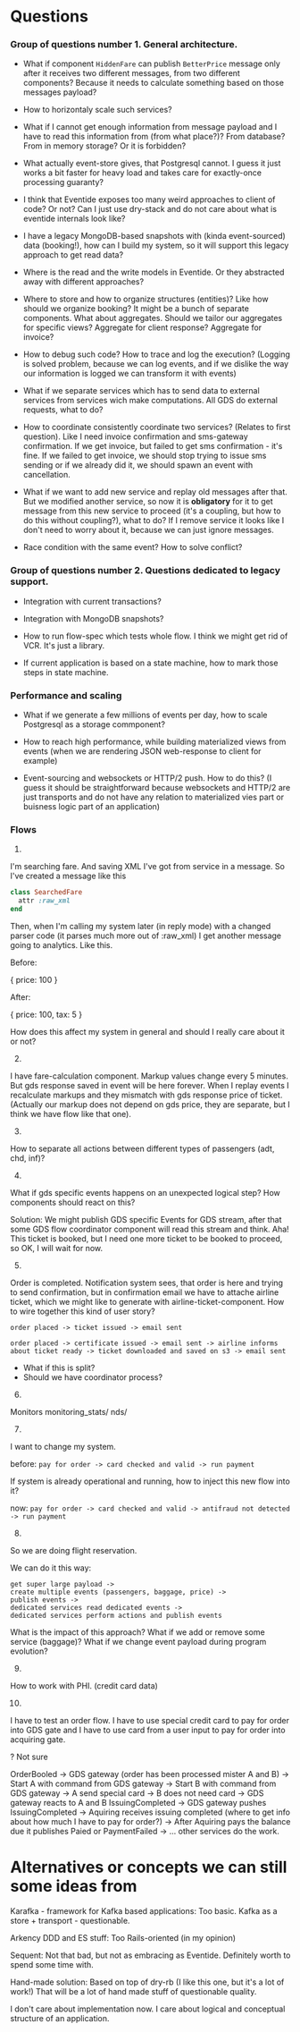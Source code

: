 # Questions

### Group of questions number 1. General architecture.

- What if component `HiddenFare` can publish `BetterPrice` message only after it receives two different messages, from two different components? Because it needs to calculate something based on those messages payload?

- How to horizontaly scale such services?

- What if I cannot get enough information from message payload and I have to read this information from (from what place?)? From database? From in memory storage? Or it is forbidden?

- What actually event-store gives, that Postgresql cannot. I guess it just works a bit faster for heavy load and takes care for exactly-once processing guaranty?

- I think that Eventide exposes too many weird approaches to client of code? Or not? Can I just use dry-stack and do not care about what is eventide internals look like?

- I have a legacy MongoDB-based snapshots with (kinda event-sourced) data (booking!), how can I build my system, so it will support this legacy approach to get read data?

- Where is the read and the write models in Eventide. Or they abstracted away with different approaches?

- Where to store and how to organize structures (entities)? Like how should we organize booking?
It might be a bunch of separate components. What about aggregates. Should we tailor our aggregates
for specific views? Aggregate for client response? Aggregate for invoice?

- How to debug such code? How to trace and log the execution? (Logging is solved problem, because we can log events, and if we dislike the way our information is logged we can transform it with events)

- What if we separate services which has to send data to external services from services wich make computations. All GDS do external requests, what to do?

- How to coordinate consistently coordinate two services? (Relates to first question). Like I need invoice confirmation and sms-gateway confirmation. If we get invoice, but failed to get sms confirmation - it's fine. If we failed to get invoice, we should stop trying to issue sms sending or if we already did it, we should spawn an event with cancellation.

- What if we want to add new service and replay old messages after that. But we modified another service, so now it is __obligatory__ for it to get message from this new service to proceed (it's a coupling, but how to do this without coupling?), what to do? If I remove service it looks like I don't need to worry about it, because we can just ignore messages.

- Race condition with the same event? How to solve conflict?

### Group of questions number 2. Questions dedicated to legacy support.

- Integration with current transactions?

- Integration with MongoDB snapshots?

- How to run flow-spec which tests whole flow. I think we might get rid of VCR. It's just a library.

- If current application is based on a state machine, how to mark those steps in state machine.


### Performance and scaling
- What if we generate a few millions of events per day, how to scale Postgresql as a storage commponent?

- How to reach high performance, while building materialized views from events (when we are rendering JSON web-response to client for example)

- Event-sourcing and websockets or HTTP/2 push. How to do this? (I guess it should be straightforward because websockets and HTTP/2 are just transports and do not have any relation to materialized vies part or buisness logic part of an application)

### Flows

1. 

I'm searching fare. And saving XML I've got from service in a message. So I've created a message like this

```ruby
class SearchedFare
  attr :raw_xml
end
```

Then, when I'm calling my system later (in reply mode) with a changed parser code (it parses much more out of :raw_xml)
I get another message going to analytics. Like this.

Before:

{ price: 100 }

After:

{ price: 100, tax: 5 }

How does this affect my system in general and should I really care about it or not?

2. 

I have fare-calculation component. Markup values change every 5 minutes. But gds response saved in event will be here forever. When I replay events I recalculate markups and they mismatch with gds response price of ticket. (Actually our markup does not depend on gds price, they are separate, but I think we have flow like that one).

3. 

How to separate all actions between different types of passengers (adt, chd, inf)?

4. 

What if gds specific events happens on an unexpected logical step? How components should react on this?

Solution: We might publish GDS specific Events for GDS stream, after that some GDS flow coordinator component will read this stream and think.
Aha! This ticket is booked, but I need one more ticket to be booked to proceed, so OK, I will wait for now.

5. 

Order is completed. Notification system sees, that order is here and trying to send confirmation,
but in confirmation email we have to attache airline ticket, which we might like to generate with airline-ticket-component. How to wire together this kind of user story?

`order placed -> ticket issued -> email sent`

`order placed -> certificate issued -> email sent -> airline informs about ticket ready -> ticket downloaded and saved on s3 -> email sent`

- What if this is split?
- Should we have coordinator process?

6. 
Monitors
monitoring_stats/
nds/


7. 

I want to change my system.

before: `pay for order -> card checked and valid -> run payment`

If system is already operational and running, how to inject this new flow into it?

now: `pay for order -> card checked and valid -> antifraud not detected -> run payment`

8. 
So we are doing flight reservation.

We can do it this way:

```
get super large payload ->
create multiple events (passengers, baggage, price) ->
publish events ->
dedicated services read dedicated events ->
dedicated services perform actions and publish events
```

What is the impact of this approach?
What if we add or remove some service (baggage)?
What if we change event payload during program evolution?

9. 
How to work with PHI. (credit card data)

10. 
I have to test an order flow. I have to use special credit card to pay
for order into GDS gate and I have to use card from 
a user input to pay for order into acquiring gate.

? Not sure

OrderBooled 
-> GDS gateway (order has been processed mister A and B)
-> Start A with command from GDS gateway
-> Start B with command from GDS gateway
-> A send special card
-> B does not need card
-> GDS gateway reacts to A and B IssuingCompleted
-> GDS gateway pushes IssuingCompleted
-> Aquiring receives issuing completed (where to get info about how much I have to pay for order?)
-> After Aquiring pays the balance due it publishes Paied or PaymentFailed
-> ... other services do the work.

# Alternatives or concepts we can still some ideas from

Karafka - framework for Kafka based applications:
Too basic. Kafka as a store + transport - questionable.

Arkency DDD and ES stuff:
Too Rails-oriented (in my opinion)

Sequent:
Not that bad, but not as embracing as Eventide.
Definitely worth to spend some time with.

Hand-made solution: 
Based on top of dry-rb (I like this one, but it's a lot of work!)
That will be a lot of hand made stuff of questionable quality.

I don't care about implementation now. I care about logical and conceptual structure of an application.
